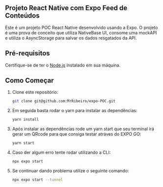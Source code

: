 ## Projeto React Native com Expo Feed de Conteúdos

Este é um projeto POC React Native desenvolvido usando a Expo. O projeto é uma prova de conceito que utiliza NativeBase UI, consome uma mockAPI e utiliza o AsyncStorage para salvar os dados resgatados da API.

## Pré-requisitos

Certifique-se de ter o [Node.js](https://nodejs.org/) instalado em sua máquina.

## Como Começar

1. Clone este repositório:

   ```bash
   git clone git@github.com:MrRibeiro/expo-POC.git

   ```

2. Em seguida basta rodar o yarn para instalar as dependências:

   ```bash
   yarn install

   ```

3. Após instalar as dependências rode um yarn start que seu terminal irá gerar um QRcode para que consiga testar atráves do EXPO GO:

   ```bash
   yarn start

   ```

4. Caso der algum erro tente rodar utilizando a CLI:

   ```bash
   npx expo start
   ```

5. Se continuar dando problema utilize o seguinte comando:

   ```bash
   npx expo start --tunnel
   ```
